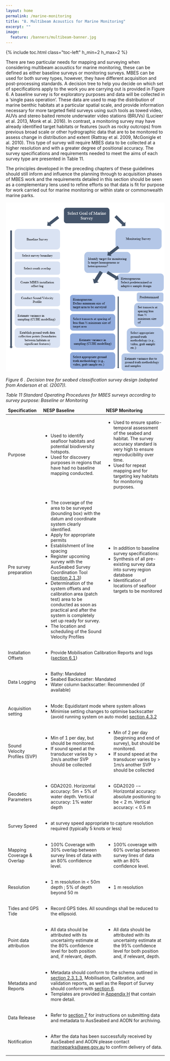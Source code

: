 ```yaml
---
layout: home
permalink: /marine-monitoring
title: "8. Multibeam Acoustics for Marine Monitoring"
excerpt: ""
image:
  feature: /banners/multibeam-banner.jpg
---
```

{% include toc.html class="toc-left" h_min=2 h_max=2 %}

There are two particular needs for mapping and surveying when considering multibeam acoustics for marine monitoring, these can be defined as either baseline surveys or monitoring surveys. MBES can be used for both survey types, however, they have different acquisition and post-processing standards. A decision tree to help you decide on which set of specifications apply to the work you are carrying out is provided in Figure 6. A baseline survey is for exploratory purposes and data will be collected in a ‘single pass operation’. These data are used to map the distribution of marine benthic habitats at a particular spatial scale, and provide information necessary for more targeted field surveys using such tools as towed video, AUVs and stereo baited remote underwater video stations (BRUVs) (Lucieer et al. 2013, Monk et al. 2016). In contrast, a monitoring survey may have already identified target habitats or features (such as rocky outcrops) from previous broad scale or other hydrographic data that are to be monitored to assess change in distribution and extent (Rattray et al. 2009, McGonigle et al. 2010). This type of survey will require MBES data to be collected at a higher resolution and with a greater degree of positional accuracy. The survey specifications and requirements needed to meet the aims of each survey type are presented in Table 11. 

The principles developed in the preceding chapters of these guidelines should still inform and influence the planning through to acquisition phases of MBES work and the requirements detailed in this section should be seen as a complementary lens used to refine efforts so that data is fit for purpose for work carried out for marine monitoring or within state or commonwealth marine parks.


<img src="images/figures/image6.png" width="" alt="alt_text" class="center" title="image_tooltip">

<em>Figure 6 . Decision tree for seabed classification survey design (adapted from Anderson et al. (2007)).</em>

<em>Table 11 Standard Operating Procedures for MBES surveys according to survey purpose: Baseline or Monitoring</em>

<table>
<thead>
  <tr>
   <td><strong>Specification</strong>
   </td>
   <td><strong>NESP Baseline</strong>
   </td>
   <td><strong>NESP Monitoring</strong>
   </td>
  </tr>
  </thead>
  <tbody>
  <tr>
   <td>Purpose
   </td>
   <td>
<ul>

<li>Used to identify seafloor habitats and potential biodiversity hotspots.

<li>Used for discovery purposes in regions that have had no baseline mapping conducted.
</li>
   <td>
<ul>

<li>Used to ensure spatio-temporal assessment of the seabed and habitat. The survey accuracy standard is very high to ensure reproducibility over time.

<li>Used for repeat mapping and for targeting key habitats for monitoring purposes.
</li>
  <tr>
   <td>Pre survey preparation
   </td>
   <td>
<ul>

<li>The coverage of the area to be surveyed (bounding box) with the datum and coordinate system clearly identified.

<li>Apply for appropriate permits

<li>Establishment of line spacing

<li>Register upcoming survey with the AusSeabed Survey Coordination Tool (<a href="https://australian-multibeam-guidelines.github.io/pre-survey-planning#213-ausseabed-coordination-tool">section 2.1.3</a>)

<li>Determination of the system offsets and calibration area (patch test) area to be conducted as soon as practical and after the system is completely set up ready for survey. 

<li>The location and scheduling of the Sound Velocity Profiles
</li>
   <td>
<ul>

<li>In addition to baseline survey specifications:

<li>Synthesis of all pre-existing survey data into survey region  database

<li>Identification of locations of seafloor targets to be monitored 
</li>
  <tr>
   <td>Installation Offsets
   </td>
   <td colspan="2" >
<ul>

<li>Provide Mobilisation Calibration Reports and logs (<a href="https://australian-multibeam-guidelines.github.io/reports#61-mobilisation-calibration-and-validation-records">section 6.1</a>)
  <tr>
   <td>Data Logging
   </td>
   <td colspan="2" >
<ul>

<li>Bathy: Mandated

<li>Seabed Backscatter: Mandated

<li>Water column backscatter: Recommended (if available)
</li>
  <tr>
   <td>Acquisition setting
   </td>
   <td colspan="2" >
<ul>

<li>Mode: Equidistant mode where system allows

<li>Minimise setting changes to optimise backscatter (avoid running system on auto mode) <a href="https://australian-multibeam-guidelines.github.io/acquisition#432-backscatter">section 4.3.2</a>
  <tr>
   <td>Sound Velocity Profiles (SVP)
   </td>
   <td>
<ul>

<li>Min of 1 per day, but should be monitored.

<li>If sound speed at the transducer varies by > 2m/s another SVP should be collected
</li>
   <td>
<ul>

<li>Min of 2 per day (beginning and end of survey), but should be monitored.

<li>If sound speed at the transducer varies by > 1m/s another SVP should be collected
</li>
  <tr>
   <td>Geodetic Parameters
   </td>
   <td>
<ul>

<li>GDA2020. Horizontal accuracy: 5m + 5% of water depth. Vertical accuracy: 1% water depth
</li>
</ul>
   </td>
   <td>
<ul>

<li>GDA2020 -– Horizontal accuracy: absolute positioning to be &lt; 2 m. Vertical accuracy: &lt; 0.5 m
</li>
</ul>
   </td>
  </tr>
  <tr>
   <td>Survey Speed
   </td>
   <td colspan="2" >
<ul>

<li>at survey speed appropriate to capture resolution required (typically 5 knots or less)
</li>
</ul>
   </td>
  </tr>
  <tr>
   <td>Mapping Coverage & Overlap
   </td>
   <td>
<ul>

<li>100% Coverage with 30% overlap between survey lines of data with an 80% confidence level.
</li>
</ul>
   </td>
   <td>
<ul>

<li>100% coverage with 60% overlap between survey lines of data with an 80% confidence level.
</li>
</ul>
   </td>
  </tr>
  <tr>
   <td>Resolution
   </td>
   <td>
<ul>

<li>1 m resolution in &lt; 50m depth ; 5% of depth beyond 50 m
</li>
</ul>
   </td>
   <td>
<ul>

<li> 1 m resolution 
</li>
</ul>
   </td>
  </tr>
  <tr>
   <td>Tides and GPS Tide
   </td>
   <td colspan="2" >
<ul>

<li>Record GPS tides. All soundings shall be reduced to the ellipsoid.
  <tr>
   <td>Point data attribution
   </td>
   <td>
<ul>

<li>All data should be attributed with its uncertainty estimate at the 80% confidence level for both position and, if relevant, depth.
</li>
</ul>
   </td>
   <td>
<ul>

<li>All data should be attributed with its uncertainty estimate at the 95% confidence level for both position and, if relevant, depth.
</li>
</ul>
   </td>
  </tr>
  <tr>
   <td>Metadata and Reports
   </td>
   <td colspan="2" >
<ul>

<li>Metadata should conform to the schema outlined in <a href="https://australian-multibeam-guidelines.github.io/pre-survey-planning#231-data-type-formats-and-metadata">section 2.3.1.3</a>, Mobilisation, Calibration, and validation reports, as well as the Report of Survey should conform with <a href="https://australian-multibeam-guidelines.github.io/reports">section 6</a>. 

<li>Templates are provided in <a href="https://australian-multibeam-guidelines.github.io/appendices#appendix-h--records-templates">Appendix H</a> that contain more detail. 
</li>
  <tr>
   <td>Data Release
   </td>
   <td colspan="2" >
<ul>

<li>Refer to <a href="https://australian-multibeam-guidelines.github.io/data-release">section 7</a> for instructions on submitting data and metadata to AusSeabed and AODN for archiving. 
  <tr>
   <td>Notification
   </td>
   <td colspan="2" >
<ul>

<li>After the data has been successfully received by AusSeabed and AODN please contact <a href="mailto:marineparks@awe.gov.au">marineparks@awe.gov.au</a> to confirm delivery of data.
</li>
</ul>
   </td>
  </tr>